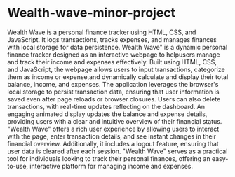 # Wealth-wave-minor-project
Wealth Wave is a personal finance tracker using HTML, CSS, and JavaScript. It logs transactions, tracks expenses, and manages finances with local storage for data persistence.
Wealth Wave" is a dynamic personal finance tracker designed as an interactive webpage to helpusers manage and track their income and expenses effectively. 
Built using HTML, CSS, and JavaScript, the webpage allows users to input transactions, categorize them as income or expense,and dynamically calculate and display their total balance, income, and expenses.
The application leverages the browser's local storage to persist transaction data, ensuring that user information is saved even after page reloads or browser closures.
Users can also delete transactions, with real-time updates reflecting on the dashboard. An engaging animated display updates the balance and expense details, providing users with a clear and intuitive overview of their financial status.
"Wealth Wave" offers a rich user experience by allowing users to interact with the page, enter transaction details, and see instant changes in their financial overview. 
Additionally, it includes a logout feature, ensuring that user data is cleared after each session.
"Wealth Wave" serves as a practical tool for individuals looking to track their personal finances, offering an easy-to-use, interactive platform for managing income and expenses.
